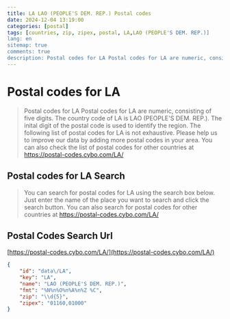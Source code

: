 ```yaml
---
title: LA LAO (PEOPLE'S DEM. REP.) Postal codes 
date: 2024-12-04 13:19:00
categories: [postal]
tags: [countries, zip, zipex, postal, LA,LAO (PEOPLE'S DEM. REP.)]
lang: en
sitemap: true
comments: true
description: Postal codes for LA Postal codes for LA are numeric, consisting of five digits. The country code of LA is LAO (PEOPLE'S DEM. REP.). The inital digit of the postal code is used to identify the region. The following list of postal codes for LA is not exhaustive. Please help us to improve our data by adding more postal codes in your area. You can also check the list of postal codes for other countries at https://postal-codes.cybo.com/LA/
---
```


# Postal codes for LA
> Postal codes for LA Postal codes for LA are numeric, consisting of five digits. The country code of LA is LAO (PEOPLE'S DEM. REP.). The inital digit of the postal code is used to identify the region. The following list of postal codes for LA is not exhaustive. Please help us to improve our data by adding more postal codes in your area. You can also check the list of postal codes for other countries at https://postal-codes.cybo.com/LA/

## Postal codes for LA Search 
> You can search for postal codes for LA using the search box below. Just enter the name of the place you want to search and click the search button. You can also search for postal codes for other countries at https://postal-codes.cybo.com/LA/

## Postal Codes Search Url

[https://postal-codes.cybo.com/LA/](https://postal-codes.cybo.com/LA/)
```json
{
    "id": "data\/LA",
    "key": "LA",
    "name": "LAO (PEOPLE'S DEM. REP.)",
    "fmt": "%N%n%O%n%A%n%Z %C",
    "zip": "\\d{5}",
    "zipex": "01160,01000"
}
```
